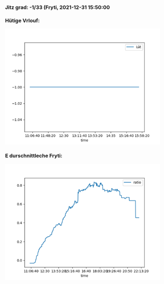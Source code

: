 ### Jitz grad: -1/33 (Fryti, 2021-12-31 15:50:00

### Hütige Vrlouf:
![Graph](Today.png)

### E durschnittleche Fryti:
![Graph](Fryti.png)